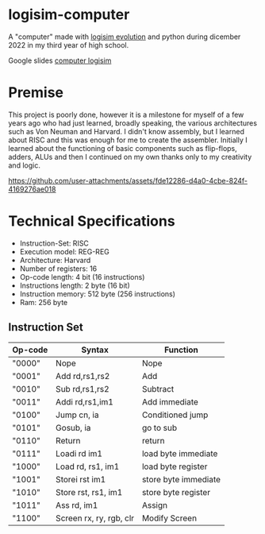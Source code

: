 # logisim-computer

A "computer" made with [logisim evolution](https://github.com/logisim-evolution/logisim-evolution) and python during dicember 2022 in my third year of high school.

Google slides [computer logisim](https://docs.google.com/presentation/d/1hx7jZSbXReomKKLNCeCIdDt5UXV5rjtDp2bpkS4e1x0/edit?usp=sharing)

# Premise

This project is poorly done, however it is a milestone for myself of a few years ago who had just learned, broadly speaking, the various architectures such as Von Neuman and Harvard. I didn't know assembly, but I learned about RISC and this was enough for me to create the assembler. Initially I learned about the functioning of basic components such as flip-flops, adders, ALUs and then I continued on my own thanks only to my creativity and logic.




https://github.com/user-attachments/assets/fde12286-d4a0-4cbe-824f-4169276ae018


# Technical Specifications

- Instruction-Set: RISC 
- Execution model: REG-REG
- Architecture: Harvard
- Number of registers: 16 
- Op-code length: 4 bit (16 instructions)
- Instructions length: 2 byte (16 bit)
- Instruction memory: 512 byte (256 instructions)
- Ram: 256 byte

## Instruction Set

| Op-code | Syntax                  | Function             |
|---------|-------------------------|----------------------|
| "0000"  | Nope                    | Nope                 |
| "0001"  | Add rd,rs1,rs2          | Add                  |
| "0010"  | Sub rd,rs1,rs2          | Subtract             |
| "0011"  | Addi rd,rs1,im1         | Add immediate        |
| "0100"  | Jump cn, ia             | Conditioned jump     |
| "0101"  | Gosub, ia               | go to sub            |
| "0110"  | Return                  | return               |
| "0111"  | Loadi rd im1            | load byte immediate  |
| "1000"  | Load rd, rs1, im1       | load byte register   |
| "1001"  | Storei rst im1          | store byte immediate |
| "1010"  | Store rst, rs1, im1     | store byte register  |
| "1011"  | Ass rd, im1             | Assign               |
| "1100"  | Screen rx, ry, rgb, clr | Modify Screen        |
